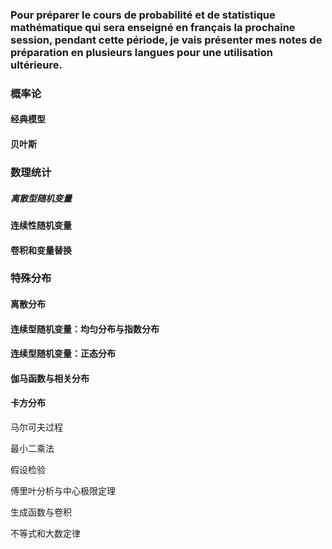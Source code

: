 ### Pour préparer le cours de probabilité et de statistique mathématique qui sera enseigné en français la prochaine session, pendant cette période, je vais présenter mes notes de préparation en plusieurs langues pour une utilisation ultérieure.

### 概率论

#### 经典模型

#### 贝叶斯

### 数理统计


##### 离散型随机变量

#### 连续性随机变量

#### 卷积和变量替换

### 特殊分布
####  离散分布
####  连续型随机变量：均匀分布与指数分布
####  连续型随机变量：正态分布
####  伽马函数与相关分布
####  卡方分布
马尔可夫过程

最小二乘法

假设检验

 傅里叶分析与中心极限定理

 生成函数与卷积 

 不等式和大数定律
